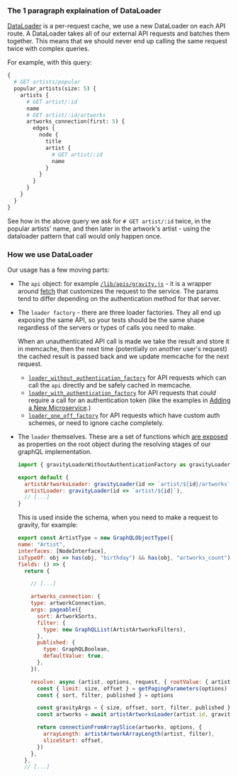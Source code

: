 ### The 1 paragraph explaination of DataLoader

[DataLoader](https://github.com/facebook/dataloader) is a per-request cache, we use a new DataLoader on each API route.
A DataLoader takes all of our external API requests and batches them together. This means that we should never end up
calling the same request twice with complex queries.

For example, with this query:

```graphql
{
  # GET artists/popular
  popular_artists(size: 5) {
    artists {
      # GET artist/:id
      name
      # GET artist/:id/artworks
      artworks_connection(first: 5) {
        edges {
          node {
            title
            artist {
              # GET artist/:id
              name
            }
          }
        }
      }
    }
  }
}
```

See how in the above query we ask for `# GET artist/:id` twice, in the popular artists' name, and then later in the
artwork's artist - using the dataloader pattern that call would only happen once.

### How we use DataLoader

Our usage has a few moving parts:

- The `api` object: for example [`/lib/apis/gravity.js`][api_grav] - it is a wrapper around [fetch][fetch] that
  customizes the request to the service. The params tend to differ depending on the authentication method for that
  server.

- The `loader factory` - there are three loader factories. They all end up exposing the same API, so your tests should
  be the same shape regardless of the servers or types of calls you need to make.

  When an unauthenticated API call is made we take the result and store it in memcache, then the next time (potentially
  on another user's request) the cached result is passed back and we update memcache for the next request.

  - [`loader_without_authentication_factory`][no_auth_loader] for API requests which can call the `api` directly and be
    safely cached in memcache.
  - [`loader_with_authentication_factory`][auth_loader] for API requests that _could_ require a call for an
    authentication token (like the examples in [Adding a New Microservice][new_micro].)
  - [`loader_one_off_factory`][one_off_loader] for API requests which have custom auth schemes, or need to ignore cache
    completely.

- The `loader` themselves. These are a set of functions which [are exposed][loaders] as properties on the root object
  during the resolving stages of our graphQL implementation.

  ```js
  import { gravityLoaderWithoutAuthenticationFactory as gravityLoader } from "../api"

  export default {
    artistArtworksLoader: gravityLoader(id => `artist/${id}/artworks`),
    artistLoader: gravityLoader(id => `artist/${id}`),
    // [...]
  }
  ```

  This is used inside the schema, when you need to make a request to gravity, for example:

  ```js
  export const ArtistType = new GraphQLObjectType({
  name: "Artist",
  interfaces: [NodeInterface],
  isTypeOf: obj => has(obj, "birthday") && has(obj, "artworks_count"),
  fields: () => {
    return {

      // [...]

      artworks_connection: {
      type: artworkConnection,
      args: pageable({
        sort: ArtworkSorts,
        filter: {
          type: new GraphQLList(ArtistArtworksFilters),
        },
        published: {
          type: GraphQLBoolean,
          defaultValue: true,
        },
      }),

      resolve: async (artist, options, request, { rootValue: { artistArtworksLoader } }) => {
        const { limit: size, offset } = getPagingParameters(options)
        const { sort, filter, published } = options

        const gravityArgs = { size, offset, sort, filter, published }
        const artworks = await artistArtworksLoader(artist.id, gravityArgs)

        return connectionFromArraySlice(artworks, options, {
          arrayLength: artistArtworkArrayLength(artist, filter),
          sliceStart: offset,
        })
      },
    },
    // [...]
  ```

[api_grav]: https://github.com/artsy/metaphysics/blob/master/lib/apis/gravity.js
[fetch]: https://github.com/artsy/metaphysics/blob/master/lib/apis/fetch.js
[no_auth_loader]: https://github.com/artsy/metaphysics/blob/master/lib/loaders/api/loader_without_authentication_factory.js
[auth_loader]: https://github.com/artsy/metaphysics/blob/master/lib/loaders/api/loader_with_authentication_factory.js
[one_off_loader]: https://github.com/artsy/metaphysics/blob/master/lib/loaders/api/loader_one_off_factory.js
[new_micro]: https://github.com/artsy/metaphysics/blob/master/docs/adding_a_new_microservice.md
[loaders]: https://github.com/artsy/metaphysics/blob/master/lib/loaders/index.js
